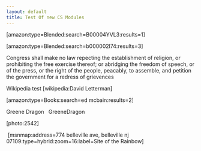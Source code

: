 ```yaml
---
layout: default
title: Test Of new CS Modules
---
```

<P>[amazon:type=Blended:search=B00004YVL3:results=1]</P>
<P>[amazon:type=Blended:search=b000002l74:results=3]</P>
<P>Congress shall make no law repecting the establishment of religion, or prohibiting the free exercise thereof; or abridging the freedom of speech, or of the press, or the right of the people, peacably, to assemble, and petition the government for a redress of grievences</P>
<P>Wikipedia test [wikipedia:David Letterman]</P>
<P>[amazon:type=Books:search=ed mcbain:results=2]</P>
<P>Greene Dragon&nbsp;&nbsp; GreeneDragon</P>
<P>[photo:2542]</P>
<P>&nbsp;[msnmap:address=774 belleville ave, belleville nj 07109:type=hybrid:zoom=16:label=Site of the Rainbow]</P>
<P></P>
<P>&nbsp;</P>